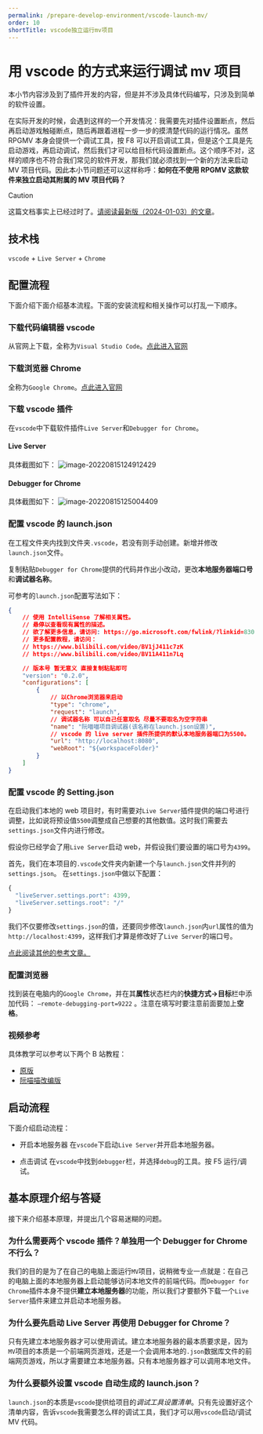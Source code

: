 ```yaml
---
permalink: /prepare-develop-environment/vscode-launch-mv/
order: 10
shortTitle: vscode独立运行mv项目
---
```


# 用 vscode 的方式来运行调试 mv 项目

本小节内容涉及到了插件开发的内容，但是并不涉及具体代码编写，只涉及到简单的软件设置。

在实际开发的时候，会遇到这样的一个开发情况：我需要先对插件设置断点，然后再启动游戏触碰断点，随后再跟着进程一步一步的摸清楚代码的运行情况。虽然 RPGMV 本身会提供一个调试工具，按 F8 可以开启调试工具，但是这个工具是先启动游戏，再启动调试，然后我们才可以给目标代码设置断点。这个顺序不对，这样的顺序也不符合我们常见的软件开发，那我们就必须找到一个新的方法来启动 MV 项目代码。因此本小节问题还可以这样称呼：**如何在不使用 RPGMV 这款软件来独立启动其附属的 MV 项目代码？**

> [!caution]
> 这篇文档事实上已经过时了。[请阅读最新版（2024-01-03）的文章](./30-vscode+rmmv.md)。

## 技术栈

`vscode` + `Live Server` + `Chrome`

## 配置流程

下面介绍下面介绍基本流程。下面的安装流程和相关操作可以打乱一下顺序。

### 下载代码编辑器 vscode

从官网上下载，全称为`Visual Studio Code`。[点此进入官网](https://code.visualstudio.com/)

### 下载浏览器 Chrome

全称为`Google Chrome`。[点此进入官网](https://www.google.cn/chrome/)

### 下载 vscode 插件

在`vscode`中下载软件插件`Live Server`和`Debugger for Chrome`。

#### Live Server

具体截图如下：
![image-20220815124912429](https://gh-img-store.ruan-cat.com/img/image-20220815124912429.png)

#### Debugger for Chrome

具体截图如下：
![image-20220815125004409](https://gh-img-store.ruan-cat.com/img/image-20220815125004409.png)

### 配置 vscode 的 launch.json

在工程文件夹内找到文件夹`.vscode`，若没有则手动创建。新增并修改`launch.json`文件。

复制粘贴`Debugger for Chrome`提供的代码并作出小改动，更改**本地服务器端口号**和**调试器名称**。

可参考的`launch.json`配置写法如下：

```json
{
	// 使用 IntelliSense 了解相关属性。
	// 悬停以查看现有属性的描述。
	// 欲了解更多信息，请访问: https://go.microsoft.com/fwlink/?linkid=830387
	// 更多配置教程，请访问：
	// https://www.bilibili.com/video/BV1jJ411c7zK
	// https://www.bilibili.com/video/BV11A411n7Lq

	// 版本号 暂无意义 直接复制粘贴即可
	"version": "0.2.0",
	"configurations": [
		{
			// 以Chrome浏览器来启动
			"type": "chrome",
			"request": "launch",
			// 调试器名称 可以自己任意取名 尽量不要取名为空字符串
			"name": "阮喵喵项目调试器(该名称在launch.json设置)",
			// vscode 的 live server 插件所提供的默认本地服务器端口为5500。
			"url": "http://localhost:8080",
			"webRoot": "${workspaceFolder}"
		}
	]
}
```

### 配置 vscode 的 Setting.json

在启动我们本地的 web 项目时，有时需要对`Live Server`插件提供的端口号进行调整，比如说将预设值`5500`调整成自己想要的其他数值。这时我们需要去`settings.json`文件内进行修改。

假设你已经学会了用`Live Server`启动 web，并假设我们要设置的端口号为`4399`。

首先，我们在本项目的`.vscode`文件夹内新建一个与`launch.json`文件并列的`settings.json`。
在`settings.json`中做以下配置：

```JavaScript
{
  "liveServer.settings.port": 4399,
  "liveServer.settings.root": "/"
}
```

我们不仅要修改`settings.json`的值，还要同步修改`launch.json`内`url`属性的值为`http://localhost:4399`，这样我们才算是修改好了`Live Server`的端口号。

[点此阅读其他的参考文章。](https://blog.csdn.net/qq_39438464/article/details/113783740)

### 配置浏览器 <Badge type='warning' text='非必要' />

找到装在电脑内的`Google Chrome`，并在其**属性**状态栏内的**快捷方式->目标**栏中添加代码： `–remote-debugging-port=9222` 。注意在填写时要注意前面要加上**空格**。

### 视频参考

具体教学可以参考以下两个 B 站教程：

- [原版](https://www.bilibili.com/video/BV1jJ411c7zK)
- [阮喵喵改编版](https://www.bilibili.com/video/BV11A411n7Lq)

## 启动流程

下面介绍启动流程：

- 开启本地服务器
  在`vscode`下启动`Live Server`并开启本地服务器。

- 点击调试
  在`vscode`中找到`debugger`栏，并选择`debug`的工具。按 F5 运行/调试。

## 基本原理介绍与答疑

接下来介绍基本原理，并提出几个容易迷糊的问题。

### 为什么需要两个 vscode 插件？单独用一个 Debugger for Chrome 不行么？

我们的目的是为了在自己的电脑上面运行`MV`项目，说稍微专业一点就是：在自己的电脑上面的本地服务器上启动能够访问本地文件的前端代码。而`Debugger for Chrome`插件本身不提供**建立本地服务器**的功能，所以我们才要额外下载一个`Live Server`插件来建立并启动本地服务器。

### 为什么要先启动 Live Server 再使用 Debugger for Chrome？

只有先建立本地服务器才可以使用调试。建立本地服务器的最本质要求是，因为`MV`项目的本质是一个前端网页游戏，还是一个会调用本地的`.json`数据库文件的前端网页游戏，所以才需要建立本地服务器。只有本地服务器才可以调用本地文件。

### 为什么要额外设置 vscode 自动生成的 launch.json？

`launch.json`的本质是`vscode`提供给项目的*调试工具设置清单*。只有先设置好这个清单内容，告诉`vscode`我需要怎么样的调试工具，我们才可以用`vscode`启动/调试 MV 代码。
